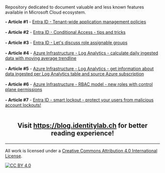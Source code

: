 Repository dedicated to document valuable and less known features available in Microsoft Cloud ecosystem.

**- Article #1** - [Entra ID - Tenant-wide application management policies](https://github.com/lucas-ko/MicrosoftCloudNotes/blob/main/EntraID-AppManagementPolicies.md)<br><br>
**- Article #2** - [Entra ID - Conditional Access - tips and tricks](https://github.com/lucas-ko/MicrosoftCloudNotes/blob/main/CATipsTricks.md)<br><br>
**- Article #3** - [Entra ID - Let's discuss role assignable groups](https://github.com/lucas-ko/MicrosoftCloudNotes/blob/main/RoleAssignableGroups.md)<br><br>
**- Article #4** - [Azure Infrastructure - Log Analytics - calculate daily ingested data with moving average trendline](https://github.com/lucas-ko/MicrosoftCloudNotes/blob/main/AzureInfra-CalculateIngestedData.md)<br><br>
**- Article #5** - [Azure Infrastructure - Log Analytics - get information about data ingested per Log Analytics table and source Azure subscription](https://github.com/lucas-ko/MicrosoftCloudNotes/blob/main/AzureInfra-CalculateIngestedDataPerSubscription.md)<br><br>
**- Article #6** - [Azure Infrastructure - RBAC model - new roles with control plane permissions](https://github.com/lucas-ko/MicrosoftCloudNotes/blob/main/AzureInfra-NewRolesWithControlPlanePermissions.md)<br><br>
**- Article #7** - [Entra ID - smart lockout - protect your users from malicious account lockouts!](https://github.com/lucas-ko/MicrosoftCloudNotes/blob/main/EntraID-SmartLockout.md)<br><br>

## <p align=center> Visit https://blog.identitylab.ch for better reading experience!</p>

---
All work is licensed under a [Creative Commons Attribution 4.0 International License][cc-by].

[![CC BY 4.0][cc-by-image]][cc-by]

[cc-by]: http://creativecommons.org/licenses/by/4.0/
[cc-by-image]: https://i.creativecommons.org/l/by/4.0/88x31.png
[cc-by-shield]: https://img.shields.io/badge/License-CC%20BY%204.0-lightgrey.svg
